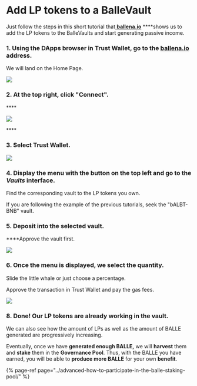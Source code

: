 # Add LP tokens to a BalleVault

Just follow the steps in this short tutorial that[ **ballena.io**](https://ballena.io/) ****shows us to add the LP tokens to the BalleVaults and start generating passive income.



### 1. **Using the DApps browser in Trust Wallet, go to the** [**ballena.io**](https://ballena.io/) **address.**

We will land on the Home Page.

![](../../../../../../.gitbook/assets/photo5861731302582105702.jpg)



### 2. **At the top right, click "Connect".**

\*\*\*\*

![](../../../../../../.gitbook/assets/photo5861731302582105701%20%281%29.jpg)

\*\*\*\*

### **3. Select Trust Wallet.** 

![](../../../../../../.gitbook/assets/screenshot-2021-05-21-at-14.43.01.png)



### **4. Display the menu with the button on the top left and go to the** _**Vaults**_ **interface.**

Find the corresponding vault to the LP tokens you own.

If you are following the example of the previous tutorials, seek the "bALBT-BNB" vault.



### **5. Deposit into the selected vault.**

 ****Approve the vault first.



![](../../../../../../.gitbook/assets/image%20%2831%29.png)



### **6. Once the menu is displayed, we select the quantity.**

Slide the little whale or just choose a percentage.

Approve the transaction in Trust Wallet and pay the gas fees.  
  


![](../../../../../../.gitbook/assets/card2.png)



### **8. Done! Our LP tokens are already working in the vault.**

We can also see how the amount of LPs as well as the amount of BALLE generated are progressively increasing.

Eventually, once we have **generated enough BALLE,** we will **harvest** them and **stake** them in the **Governance Pool**. Thus, with the BALLE you have earned, you will be able to **produce more BALLE** for your own **benefit**.

{% page-ref page="../advanced-how-to-participate-in-the-balle-staking-pool/" %}






